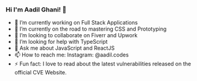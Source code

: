 ### Hi I'm Aadil Ghani! 👋

- 🔭 I’m currently working on Full Stack Applications
- 🌱 I’m currently on the road to mastering CSS and Prototyping
- 👯 I’m looking to collaborate on Fiverr and Upwork
- 🤔 I’m looking for help with TypeScript
- 💬 Ask me about JavaScript and ReactJS
- 📫 How to reach me: Instagram: @aadil.codes
- ⚡ Fun fact: I love to read about the latest vulnerabilities released on the official CVE Website.
